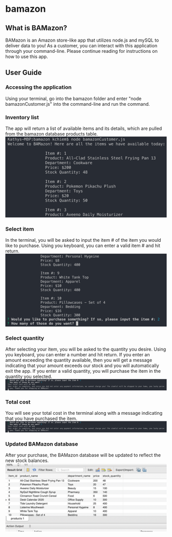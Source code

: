 # bamazon

## What is BAMazon?
BAMazon is an Amazon store-like app that utilizes node.js and mySQL to deliver data to you! As a customer, you can interact with this application through your command-line. Please continue reading for instructions on how to use this app.

## User Guide

### Accessing the application
Using your terminal, go into the bamazon folder and enter "node bamazonCustomer.js" into the command-line and run the command.

### Inventory list
The app will return a list of available items and its details, which are pulled from the bamazon database products table.
![alt text](./images/inventory-list.png)

### Select item
In the terminal, you will be asked to input the item # of the item you would like to purchase. Using you keyboard, you can enter a valid item # and hit return.
![alt text](./images/select-item.png)

### Select quantity
After selecting your item, you will be asked to the quantity you desire. Using you keyboard, you can enter a number and hit return. If you enter an amount exceeding the quantity available, then you will get a message indicating that your amount exceeds our stock and you will automatically exit the app. If you enter a valid quantity, you will purchase the item in the quantity you selected.
![alt text](./images/select-quantity.png)

### Total cost
You will see your total cost in the terminal along with a message indicating that you have purchased the item.
![alt text](./images/select-quantity.png)

### Updated BAMazon database
After your purchase, the BAMazon database will be updated to reflect the new stock balances.
![alt text](./images/updated-db.png)






